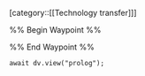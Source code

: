 [category::[[Technology transfer]]]

%% Begin Waypoint %%


%% End Waypoint %%

```dataviewjs
await dv.view("prolog");
```